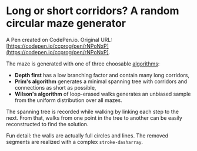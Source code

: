 # Long or short corridors? A random circular maze generator

A Pen created on CodePen.io. Original URL: [https://codepen.io/ccprog/pen/rNPoNxP](https://codepen.io/ccprog/pen/rNPoNxP).

The maze is generated with one of three choosable [algorithms](https://en.wikipedia.org/wiki/Maze_generation_algorithm):

- **Depth first** has a low branching factor and contain many long corridors,
- **Prim's algorithm** generates a minimal spanning tree with corridors and connections as short as possible,
-  **Wilson's algorithm** of loop-erased walks generates an unbiased sample from the uniform distribution over all mazes.

The spanning tree is recorded while walking by linking each step to the next. From that, walks from one point in the tree to another can be easily reconstructed to find the solution.

Fun detail: the walls are actually full circles and lines. The removed segments are realized with a complex `stroke-dasharray`.